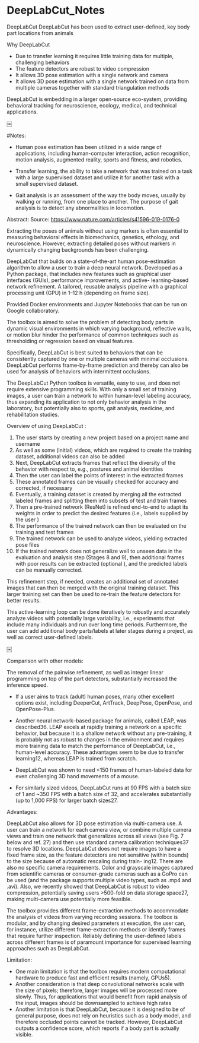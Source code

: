 # DeepLabCut_Notes

DeepLabCut
DeepLabCut has been used to extract user-defined, key body part locations from animals 

Why DeepLabCut

* Due to transfer learning it requires little training data for multiple, challenging behaviors
* The feature detectors are robust to video compression
* It allows 3D pose estimation with a single network and camera
* It allows 3D pose estimation with a single network trained on data from multiple cameras together with standard triangulation methods

DeepLabCut is embedding in a larger open-source eco-system, providing behavioral tracking for neuroscience, ecology, medical, and technical applications.


￼

#Notes: 

- Human pose estimation has been utilized in a wide range of applications, including human-computer interaction, action recognition, motion analysis, augmented reality, sports and fitness, and robotics.

- Transfer learning, the ability to take a network that was trained on a task with a large supervised dataset and utilize it for another task with a small supervised dataset.

- Gait analysis is an assessment of the way the body moves, usually by walking or running, from one place to another. The purpose of gait analysis is to detect any abnormalities in locomotion.



Abstract:
Source: https://www.nature.com/articles/s41596-019-0176-0

Extracting the poses of animals without using markers is often essential to measuring behavioral effects in biomechanics, genetics, ethology, and neuroscience. However, extracting detailed poses without markers in dynamically changing backgrounds has been challenging. 

DeepLabCut that builds on a state-of-the-art human pose-estimation algorithm to allow a user to train a deep neural network. Developed as a Python package, that includes new features such as graphical user interfaces (GUIs), performance improvements, and active- learning-based network refinement. A tailored, reusable analysis pipeline with a graphical processing unit (GPU) in 1–12 h (depending on frame size). 

Provided Docker environments and Jupyter Notebooks that can be run on Google collaboratory.

The toolbox is aimed to solve the problem of detecting body parts in dynamic visual environments in which varying background, reflective walls, or motion blur hinder the performance of common techniques such as thresholding or regression based on visual features.

Specifically, DeepLabCut is best suited to behaviors that can be consistently captured by one or multiple cameras with minimal occlusions. DeepLabCut performs frame-by-frame prediction and thereby can also be used for analysis of behaviors with intermittent occlusions. 

The DeepLabCut Python toolbox is versatile, easy to use, and does not require extensive programming skills. With only a small set of training images, a user can train a network to within human-level labeling accuracy, thus expanding its application to not only behavior analysis in the laboratory, but potentially also to sports, gait analysis, medicine, and rehabilitation studies.


Overview of using DeepLabCut :

1. The user starts by creating a new project based on a project name and username 
2. As well as some (initial) videos, which are required to create the training dataset, additional videos can also be added
3. Next, DeepLabCut extracts frames that reflect the diversity of the behavior with respect to, e.g., postures and animal identities 
4. Then the user can label the points of interest in the extracted frames 
5. These annotated frames can be visually checked for accuracy and corrected, if necessary 
6. Eventually, a training dataset is created by merging all the extracted labeled frames and splitting them into subsets of test and train frames 
7. Then a pre-trained network (ResNet) is refined end-to-end to adapt its weights in order to predict the desired features (i.e., labels supplied by the user )
8. The performance of the trained network can then be evaluated on the training and test frames 
9. The trained network can be used to analyze videos, yielding extracted pose files 
10. If the trained network does not generalize well to unseen data in the evaluation and analysis step (Stages 8 and 9), then additional frames with poor results can be extracted (optional ), and the predicted labels can be manually corrected. 

This refinement step, if needed, creates an additional set of annotated images that can then be merged with the original training dataset. This larger training set can then be used to re-train the feature detectors for better results.

This active-learning loop can be done iteratively to robustly and accurately analyze videos with potentially large variability, i.e., experiments that include many individuals and run over long time periods. Furthermore, the user can add additional body parts/labels at later stages during a project, as well as correct user-defined labels. 


￼


Comparison with other models:

The removal of the pairwise refinement, as well as integer linear programming on top of the part detectors, substantially increased the inference speed.

* If a user aims to track (adult) human poses, many other excellent options exist, including DeeperCut, ArtTrack, DeepPose, OpenPose, and OpenPose-Plus.
* Another neural network–based package for animals, called LEAP, was described36. LEAP excels at rapidly training a network on a specific behavior, but because it is a shallow network without any pre-training, it is probably not as robust to changes in the environment and requires more training data to match the performance of DeepLabCut, i.e., human-level accuracy. These advantages seem to be due to transfer learning12, whereas LEAP is trained from scratch. 

* DeepLabCut was shown to need <150 frames of human-labeled data for even challenging 3D hand movements of a mouse.
* For similarly sized videos, DeepLabCut runs at 90 FPS with a batch size of 1 and ~350 FPS with a batch size of 32, and accelerates substantially (up to 1,000 FPS) for larger batch sizes27. 


Advantages:

DeepLabCut also allows for 3D pose estimation via multi-camera use. A user can train a network for each camera view, or combine multiple camera views and train one network that generalizes across all views (see Fig. 7 below and ref. 27) and then use standard camera calibration techniques37 to resolve 3D locations. DeepLabCut does not require images to have a fixed frame size, as the feature detectors are not sensitive (within bounds) to the size because of automatic rescaling during train- ing12. There are also no specific camera requirements. Color and grayscale images captured from scientific cameras or consumer-grade cameras such as a GoPro can be used (and the package supports multiple video types, such as .mp4 and .avi). Also, we recently showed that DeepLabCut is robust to video compression, potentially saving users >500-fold on data storage space27, making multi-camera use potentially more feasible. 

The toolbox provides different frame-extraction methods to accommodate the analysis of videos from varying recording sessions. The toolbox is modular, and by changing desired parameters at execution, the user can, for instance, utilize different frame-extraction methods or identify frames that require further inspection. Reliably defining the user-defined labels across different frames is of paramount importance for supervised learning approaches such as DeepLabCut. 

Limitation:

* One main limitation is that the toolbox requires modern computational hardware to produce fast and efficient results (namely, GPUs5). 
* Another consideration is that deep convolutional networks scale with the size of pixels; therefore, larger images will be processed more slowly. Thus, for applications that would benefit from rapid analysis of the input, images should be downsampled to achieve high rates 
* Another limitation is that DeepLabCut, because it is designed to be of general purpose, does not rely on heuristics such as a body model, and therefore occluded points cannot be tracked. However, DeepLabCut outputs a confidence score, which reports if a body part is actually visible. 









